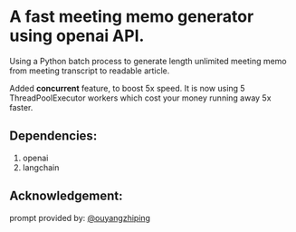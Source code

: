 # A fast meeting memo generator using openai API.

Using a Python batch process to generate length unlimited meeting memo from meeting transcript to readable article.

Added **concurrent** feature, to boost 5x speed. It is now using 5 ThreadPoolExecutor workers which cost your money running away 5x faster.

## Dependencies:
1. openai
2. langchain


## Acknowledgement:
prompt provided by: [@ouyangzhiping](https://github.com/ouyangzhiping)
